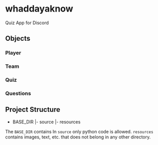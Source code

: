 # whaddayaknow
Quiz App for Discord

## Objects

### Player
### Team
### Quiz
### Questions

## Project Structure

- BASE_DIR
  |- source
  |- resources

The `BASE_DIR` contains 
In `source` only python code is allowed.
`resources` contains images, text, etc. that does not belong in any other directory.
